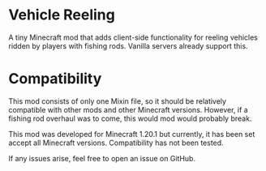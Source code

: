 # Vehicle Reeling
A tiny Minecraft mod that adds client-side functionality for reeling vehicles ridden by players with fishing rods.
Vanilla servers already support this.

# Compatibility
This mod consists of only one Mixin file, so it should be relatively compatible with other mods and other Minecraft versions. However, if a fishing rod overhaul was to come, this would mod would probably break.

This mod was developed for Minecraft 1.20.1 but currently, it has been set accept all Minecraft versions. Compatibility has not been tested.

If any issues arise, feel free to open an issue on GitHub.
